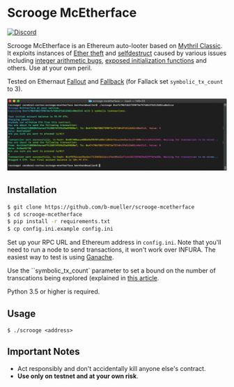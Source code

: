 # Scrooge McEtherface

[![Discord](https://img.shields.io/discord/481002907366588416.svg)](https://discord.gg/E3YrVtG)

Scrooge McEtherface is an Ethereum auto-looter based on [Mythril Classic](https://github.com/ConsenSys/mythril-classic/). It exploits instances of [Ether theft](https://smartcontractsecurity.github.io/SWC-registry/docs/SWC-105) and [selfdestruct](https://smartcontractsecurity.github.io/SWC-registry/docs/SWC-106) caused by various issues including [integer arithmetic bugs](https://smartcontractsecurity.github.io/SWC-registry/docs/SWC-101), [exposed initialization functions](https://smartcontractsecurity.github.io/SWC-registry/docs/SWC-118) and others. Use at your own peril.

Tested on Ethernaut [Fallout](https://ethernaut.zeppelin.solutions/level/0x220beee334f1c1f8078352d88bcc4e6165b792f6) and [Fallback](https://ethernaut.zeppelin.solutions/level/0x234094aac85628444a82dae0396c680974260be7) (for Fallack set `symbolic_tx_count` to 3).

<p align="center">
	<img src="/static/screenshot.png">
</p>

## Installation

```bash
$ git clone https://github.com/b-mueller/scrooge-mcetherface
$ cd scrooge-mcetherface
$ pip install -r requirements.txt
$ cp config.ini.example config.ini
```

Set up your RPC URL and Ethereum address in `config.ini`. Note that you'll need to run a node to send transactions, it won't work over INFURA. The easiest way to test is using [Ganache](https://truffleframework.com/ganache).

Use the ``symbolic_tx_count` parameter to set a bound on the number of transcations being explored (explained in [this article](https://hackernoon.com/practical-smart-contract-security-analysis-and-exploitation-part-1-6c2f2320b0c).

Python 3.5 or higher is required.

## Usage

```
$ ./scrooge <address>
```

## Important Notes

- Act responsibly and don't accidentally kill anyone else's contract.
- **Use only on testnet and at your own risk**.
